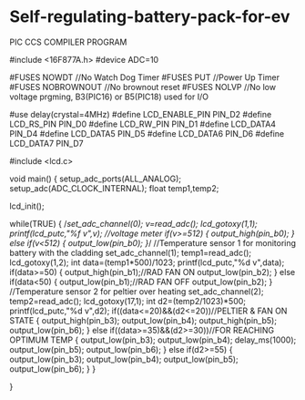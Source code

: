 # Self-regulating-battery-pack-for-ev
PIC CCS COMPILER PROGRAM

#include <16F877A.h>
#device ADC=10

#FUSES NOWDT                    //No Watch Dog Timer
#FUSES PUT                      //Power Up Timer
#FUSES NOBROWNOUT               //No brownout reset
#FUSES NOLVP                    //No low voltage prgming, B3(PIC16) or B5(PIC18) used for I/O

#use delay(crystal=4MHz)
#define LCD_ENABLE_PIN PIN_D2
#define LCD_RS_PIN PIN_D0
#define LCD_RW_PIN PIN_D1
#define LCD_DATA4 PIN_D4
#define LCD_DATA5 PIN_D5
#define LCD_DATA6 PIN_D6
#define LCD_DATA7 PIN_D7

#include <lcd.c>

void main()
{
   setup_adc_ports(ALL_ANALOG);
   setup_adc(ADC_CLOCK_INTERNAL);
   float temp1,temp2;

   lcd_init();

   while(TRUE)
   {
      /*set_adc_channel(0);
      v=read_adc();
      lcd_gotoxy(1,1);
      printf(lcd_putc,"%f v",v);
      //voltage meter
      if(v>=512)
      {
      output_high(pin_b0);
      }
      else if(v<512)
      {
      output_low(pin_b0);
      }*/
      //Temperature sensor 1 for monitoring battery with the cladding
      set_adc_channel(1);
      temp1=read_adc();
      lcd_gotoxy(1,2);
      int data=(temp1*500)/1023;
      printf(lcd_putc,"%d v",data);
      if(data>=50)
      {
      output_high(pin_b1);//RAD FAN ON
      output_low(pin_b2);
      }
      else if(data<50)
      {
      output_low(pin_b1);//RAD FAN OFF
      output_low(pin_b2);
      }
      //Temperature sensor 2 for peltier over heating
      set_adc_channel(2);
      temp2=read_adc();
      lcd_gotoxy(17,1);
      int d2=(temp2/1023)*500;
      printf(lcd_putc,"%d v",d2);
      if((data<=20)&&(d2<=20))//PELTIER & FAN ON STATE
      {
      output_high(pin_b3);
      output_low(pin_b4);
      output_high(pin_b5);
      output_low(pin_b6);
      }
      else if((data>=35)&&(d2>=30))//FOR REACHING OPTIMUM TEMP
      {
      output_low(pin_b3);
      output_low(pin_b4);
      delay_ms(1000);
      output_low(pin_b5);
      output_low(pin_b6);
      }
      else if(d2>=55)
      {
      output_low(pin_b3);
      output_low(pin_b4);
      output_low(pin_b5);
      output_low(pin_b6);
      }
   }

}
